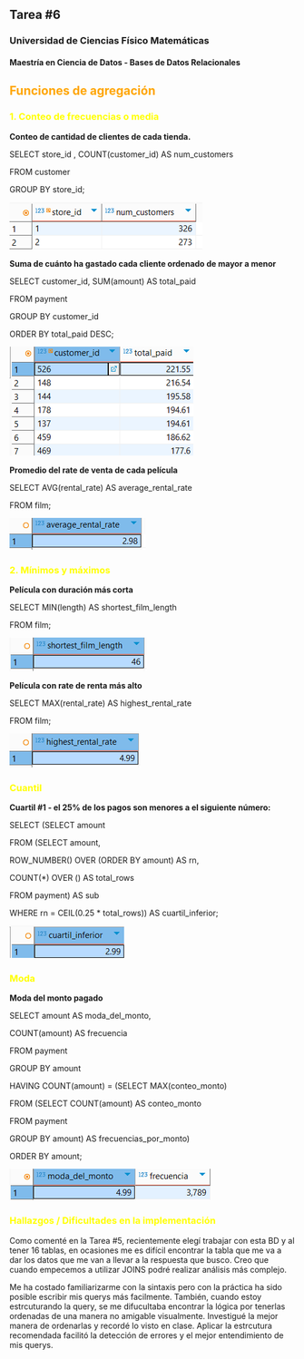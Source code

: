 ## Tarea #6
### Universidad de Ciencias Físico Matemáticas
#### Maestría en Ciencia de Datos - Bases de Datos Relacionales


## <span style="color: Orange;">Funciones de agregación</span><P>

### <span style="color: Yellow;">1. Conteo de frecuencias o media</span><P>

**Conteo de cantidad de clientes de cada tienda.**

SELECT store_id , COUNT(customer_id) AS num_customers<P>
FROM customer<P>
GROUP BY store_id;

![resultado1](image.png)

**Suma de cuánto ha gastado cada cliente ordenado de mayor a menor**

SELECT customer_id, SUM(amount) AS total_paid<P>
FROM payment<P>
GROUP BY customer_id<P>
ORDER BY total_paid DESC;

![resultado2](image-1.png)


**Promedio del rate de venta de cada película**

SELECT AVG(rental_rate) AS average_rental_rate<P>
FROM film;

![resultado3](image-2.png)

### <span style="color: Yellow;">2. Mínimos y máximos</span><P>

**Película con duración más corta**

SELECT MIN(length) AS shortest_film_length<P>
FROM film;

![resultado4](image-3.png)

**Película con rate de renta más alto**

SELECT MAX(rental_rate) AS highest_rental_rate<P>
FROM film;

![resultado5](image-4.png)

### <span style="color: Yellow;">Cuantil</span><P>

**Cuartil #1 - el 25% de los pagos son menores a el siguiente número:**

SELECT (SELECT amount<P>
     FROM (SELECT amount,<P>
             ROW_NUMBER() OVER (ORDER BY amount) AS rn,<P>
             COUNT(*) OVER () AS total_rows<P>
         FROM payment) AS sub<P>
     WHERE rn = CEIL(0.25 * total_rows)) AS cuartil_inferior;<P>

![resultado6](image-5.png)

### <span style="color: Yellow;">Moda</span><P>

**Moda del monto pagado**

SELECT amount AS moda_del_monto,<P>
    COUNT(amount) AS frecuencia<P>
FROM payment<P>
GROUP BY amount<P>
HAVING COUNT(amount) = (SELECT MAX(conteo_monto)<P>
        FROM (SELECT COUNT(amount) AS conteo_monto<P>
            FROM payment<P>
            GROUP BY amount) AS frecuencias_por_monto)<P>
ORDER BY amount;

![resultado7](image-6.png)

### <span style="color: Yellow;">Hallazgos / Dificultades en la implementación</span><P>

Como comenté en la Tarea #5, recientemente elegí trabajar con esta BD y al tener 16 tablas, en ocasiones me es difícil encontrar la tabla que me va a dar los datos que me van a llevar a la respuesta que busco. Creo que cuando empecemos a utilizar JOINS podré realizar análisis más complejo.

Me ha costado familiarizarme con la sintaxis pero con la práctica ha sido posible escribir mis querys más facilmente.
También, cuando estoy estrcuturando la query, se me difucultaba encontrar la lógica por tenerlas ordenadas de una manera no amigable visualmente. Investigué la mejor manera de ordenarlas y recordé lo visto en clase. Aplicar la estrcutura recomendada facilitó la detección de errores y el mejor entendimiento de mis querys.